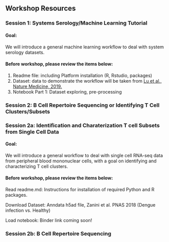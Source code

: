 ## Workshop Resources
### Session 1: Systems Serology/Machine Learning Tutorial
#### Goal:
We will introduce a general machine learning workflow to deal with system serology datasets.
#### Before workshop, please review the items below:
1. Readme file: including Platform installation (R, Rstudio, packages)
2. Dataset: data to demonstrate the workflow will be taken from [ Lu et al., Nature Medicine, 2019.](https://www.nature.com/articles/s41591-019-0441-3)
3. Notebook Part 1: Dataset exploring, pre-processing

### Session 2: B Cell Repertoire Sequencing or Identifying T Cell Clusters/Subsets

### Session 2a: Identification and Charaterization T cell Subsets from Single Cell Data
#### Goal:
We will introduce a general workflow to deal with single cell RNA-seq data from peripheral blood mononuclear cells, with a goal on identifying and characterizing T cell clusters.
#### Before workshop, please review the items below:
Read readme.md: Instructions for installation of required Python and R packages.

Download Dataset: Anndata h5ad file, Zanini et al. PNAS 2018 (Dengue infection vs. Healthy)

Load notebook: Binder link coming soon!

### Session 2b: B Cell Repertoire Sequencing
